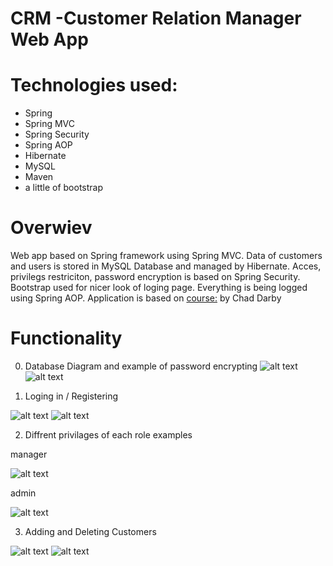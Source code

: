 # CRM -Customer Relation Manager Web App

Technologies used:
=================================================================
* Spring
* Spring MVC
* Spring Security 
* Spring AOP
* Hibernate
* MySQL
* Maven
* a little of bootstrap


Overwiev
==================================================================
Web app based on Spring framework using Spring MVC.
Data of customers and users is stored in MySQL Database and managed 
by Hibernate. Acces, privilegs restriciton, password encryption is based on Spring Security.
Bootstrap used for nicer look of loging page. Everything is being logged using 
Spring AOP. Application is based on [course:](https://www.udemy.com/spring-hibernate-tutorial/) by Chad Darby

Functionality
===================================================================
0. Database Diagram and example of password encrypting 
![alt text](https://i.imgur.com/SqDDowC.png) 
![alt text](https://i.imgur.com/OqMdsFy.png)

1. Loging in / Registering 

![alt text](https://i.imgur.com/GZP6Iis.png) ![alt text](https://i.imgur.com/Dq2ilU2.png)


2. Diffrent privilages of each role examples

manager

![alt text](https://i.imgur.com/A8GIaC6.png)  

admin

![alt text](https://i.imgur.com/oc3CbQ6.png)

3. Adding and Deleting Customers

![alt text](https://i.imgur.com/yoZGSg0.png)
![alt text](https://i.imgur.com/SkfPxjM.png)

